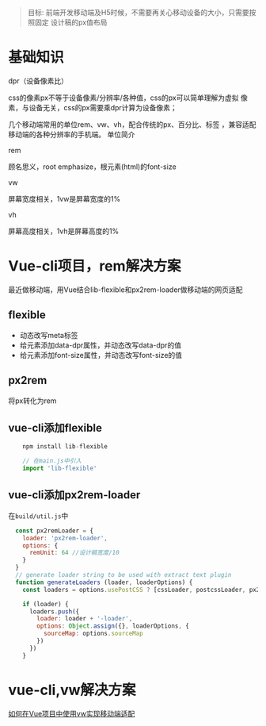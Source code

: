 > 目标: 前端开发移动端及H5时候，不需要再关心移动设备的大小，只需要按照固定
  设计稿的px值布局

# 基础知识
dpr（设备像素比）

css的像素px不等于设备像素/分辨率/各种值，css的px可以简单理解为虚拟
像素，与设备无关，css的px需要乘dpr计算为设备像素；


几个移动端常用的单位rem、vw、vh，配合传统的px、百分比、<viewport>标签
，兼容适配移动端的各种分辨率的手机端。
单位简介

rem

顾名思义，root emphasize，根元素(html)的font-size

vw

屏幕宽度相关，1vw是屏幕宽度的1%

vh

屏幕高度相关，1vh是屏幕高度的1%

# Vue-cli项目，rem解决方案

最近做移动端，用Vue结合lib-flexible和px2rem-loader做移动端的网页适配

## flexible
* 动态改写meta标签
* 给<html>元素添加data-dpr属性，并动态改写data-dpr的值
* 给<html>元素添加font-size属性，并动态改写font-size的值

## px2rem
将px转化为rem

## vue-cli添加flexible
```javascript
    npm install lib-flexible

    // 在main.js中引入
    import 'lib-flexible'
```

## vue-cli添加px2rem-loader
在`build/util.js`中
```javascript
  const px2remLoader = {
    loader: 'px2rem-loader',
    options: {
      remUnit: 64 //设计稿宽度/10
    }
  }
  // generate loader string to be used with extract text plugin
  function generateLoaders (loader, loaderOptions) {
    const loaders = options.usePostCSS ? [cssLoader, postcssLoader, px2remLoader] : [cssLoader, px2remLoader]

    if (loader) {
      loaders.push({
        loader: loader + '-loader',
        options: Object.assign({}, loaderOptions, {
          sourceMap: options.sourceMap
        })
      })
    }
```

# vue-cli,vw解决方案
[如何在Vue项目中使用vw实现移动端适配](https://www.w3cplus.com/mobile/vw-layout-in-vue.html)
